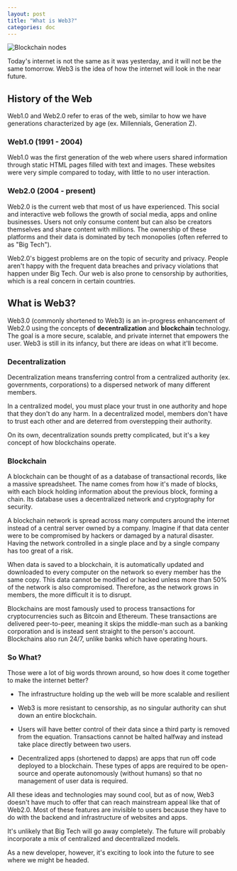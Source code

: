 ```yaml
---
layout: post
title: "What is Web3?"
categories: doc
---
```


![Blockchain nodes](https://images.unsplash.com/photo-1639322537504-6427a16b0a28?ixlib=rb-1.2.1&ixid=MnwxMjA3fDB8MHxwaG90by1wYWdlfHx8fGVufDB8fHx8&auto=format&fit=crop&w=2232&q=80)

Today's internet is not the same as it was yesterday, and it will not be the same tomorrow. Web3 is the idea of how the internet will look in the near future.

## History of the Web

Web1.0 and Web2.0 refer to eras of the web, similar to how we have generations characterized by age (ex. Millennials, Generation Z).

### Web1.0 (1991 - 2004)

Web1.0 was the first generation of the web where users shared information through static HTML pages filled with text and images. These websites were very simple compared to today, with little to no user interaction.

### Web2.0 (2004 - present)

Web2.0 is the current web that most of us have experienced. This social and interactive web follows the growth of social media, apps and online businesses. Users not only consume content but can also be creators themselves and share content with millions. The ownership of these platforms and their data is dominated by tech monopolies (often referred to as "Big Tech").

Web2.0's biggest problems are on the topic of security and privacy. People aren't happy with the frequent data breaches and privacy violations that happen under Big Tech. Our web is also prone to censorship by authorities, which is a real concern in certain countries.

## What is Web3?

Web3.0 (commonly shortened to Web3) is an in-progress enhancement of Web2.0 using the concepts of **decentralization** and **blockchain** technology. The goal is a more secure, scalable, and private internet that empowers the user. Web3 is still in its infancy, but there are ideas on what it'll become.

### Decentralization

Decentralization means transferring control from a centralized authority (ex. governments, corporations) to a dispersed network of many different members.

In a centralized model, you must place your trust in one authority and hope that they don't do any harm. In a decentralized model, members don't have to trust each other and are deterred from overstepping their authority.

On its own, decentralization sounds pretty complicated, but it's a key concept of how blockchains operate.

### Blockchain

A blockchain can be thought of as a database of transactional records, like a massive spreadsheet. The name comes from how it's made of blocks, with each block holding information about the previous block, forming a chain. Its database uses a decentralized network and cryptography for security.

A blockchain network is spread across many computers around the internet instead of a central server owned by a company. Imagine if that data center were to be compromised by hackers or damaged by a natural disaster. Having the network controlled in a single place and by a single company has too great of a risk.

When data is saved to a blockchain, it is automatically updated and downloaded to every computer on the network so every member has the same copy. This data cannot be modified or hacked unless more than 50% of the network is also compromised. Therefore, as the network grows in members, the more difficult it is to disrupt.

Blockchains are most famously used to process transactions for cryptocurrencies such as Bitcoin and Ethereum. These transactions are delivered peer-to-peer, meaning it skips the middle-man such as a banking corporation and is instead sent straight to the person's account. Blockchains also run 24/7, unlike banks which have operating hours.

### So What?

Those were a lot of big words thrown around, so how does it come together to make the internet better?

- The infrastructure holding up the web will be more scalable and resilient

- Web3 is more resistant to censorship, as no singular authority can shut down an entire blockchain.

- Users will have better control of their data since a third party is removed from the equation. Transactions cannot be halted halfway and instead take place directly between two users.

- Decentralized apps (shortened to dapps) are apps that run off code deployed to a blockchain. These types of apps are required to be open-source and operate autonomously (without humans) so that no management of user data is required.

All these ideas and technologies may sound cool, but as of now, Web3 doesn't have much to offer that can reach mainstream appeal like that of Web2.0. Most of these features are invisible to users because they have to do with the backend and infrastructure of websites and apps.

It's unlikely that Big Tech will go away completely. The future will probably incorporate a mix of centralized and decentralized models.

As a new developer, however, it's exciting to look into the future to see where we might be headed.
